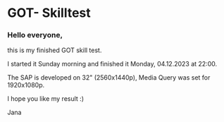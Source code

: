 # GOT- Skilltest
### Hello everyone,

this is my finished GOT skill test.

I started it Sunday morning and finished it Monday, 04.12.2023 at 22:00.

The SAP is developed on 32" (2560x1440p), Media Query was set for 1920x1080p.

I hope you like my result :)

Jana
